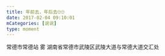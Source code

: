 ```yaml
---
title: 年前去，年后去🙄🙄
date: 2017-02-04 09:10:01
mCategories: [说说]
type: moment
---
```


<div id="pics-20170204091001"></div>

<script>
var data = [
    {"link": "2017-02-04_000000.jpeg", "type": "shuoshuo"}
];
picsRender(data, "pics-20170204091001");
</script>

常德市常德站 雾
湖南省常德市武陵区武陵大道与常德大道交汇处

